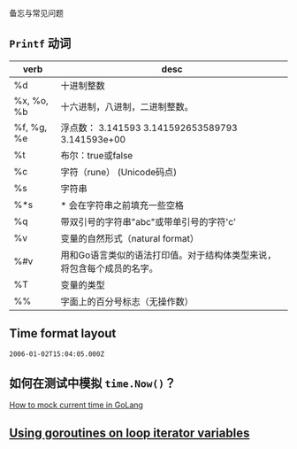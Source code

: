 备忘与常见问题

## `Printf` 动词

| verb | desc |
| --- | --- |
|%d          | 十进制整数 |
|%x, %o, %b  | 十六进制，八进制，二进制整数。 |
|%f, %g, %e  | 浮点数： 3.141593 3.141592653589793 3.141593e+00 |
|%t          | 布尔：true或false |
|%c          | 字符（rune） (Unicode码点) |
|%s          | 字符串 |
|%*s         | * 会在字符串之前填充一些空格 |
|%q          | 带双引号的字符串"abc"或带单引号的字符'c' |
|%v          | 变量的自然形式（natural format） |
|%#v         | 用和Go语言类似的语法打印值。对于结构体类型来说，将包含每个成员的名字。 |
|%T          | 变量的类型 |
|%%          | 字面上的百分号标志（无操作数） |


## Time format layout

`2006-01-02T15:04:05.000Z`


## 如何在测试中模拟 `time.Now()`？

[How to mock current time in GoLang](https://medium.com/@csmadhav/how-to-mock-current-time-in-golang-fb91007124e)


## [Using goroutines on loop iterator variables](https://github.com/golang/go/wiki/CommonMistakes)
